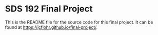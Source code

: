 # SDS 192 Final Project

This is the README file for the source code for this final project. It can be found at <https://jcflohr.github.io/final-project/>.
